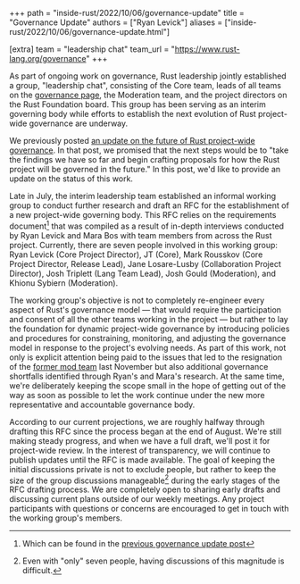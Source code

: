 +++
path = "inside-rust/2022/10/06/governance-update"
title = "Governance Update"
authors = ["Ryan Levick"]
aliases = ["inside-rust/2022/10/06/governance-update.html"]

[extra]
team = "leadership chat"
team_url = "https://www.rust-lang.org/governance"
+++

As part of ongoing work on governance, Rust leadership jointly established a group, "leadership chat", consisting of the Core team, leads of all teams on the [governance page], the Moderation team, and the project directors on the Rust Foundation board. This group has been serving as an interim governing body while efforts to establish the next evolution of Rust project-wide governance are underway.

We previously posted [an update on the future of Rust project-wide governance][update]. In that post, we promised that the next steps would be to "take the findings we have so far and begin crafting proposals for how the Rust project will be governed in the future." In this post, we'd like to provide an update on the status of this work.

Late in July, the interim leadership team established an informal working group to conduct further research and draft an RFC for the establishment of a new project-wide governing body. This RFC relies on the requirements document[^1] that was compiled as a result of in-depth interviews conducted by Ryan Levick and Mara Bos with team members from across the Rust project. Currently, there are seven people involved in this working group: Ryan Levick (Core Project Director), JT (Core), Mark Rousskov (Core Project Director, Release Lead), Jane Losare-Lusby (Collaboration Project Director), Josh Triplett (Lang Team Lead), Josh Gould (Moderation), and Khionu Sybiern (Moderation).

The working group's objective is not to completely re-engineer every aspect of Rust's governance model — that would require the participation and consent of all the other teams working in the project — but rather to lay the foundation for dynamic project-wide governance by introducing policies and procedures for constraining, monitoring, and adjusting the governance model in response to the project's evolving needs. As part of this work, not only is explicit attention being paid to the issues that led to the resignation of the [former mod team] last November but also additional governance shortfalls identified through Ryan's and Mara's research. At the same time, we're deliberately keeping the scope small in the hope of getting out of the way as soon as possible to let the work continue under the new more representative and accountable governance body.

According to our current projections, we are roughly halfway through drafting this RFC since the process began at the end of August. We're still making steady progress, and when we have a full draft, we'll post it for project-wide review. In the interest of transparency, we will continue to publish updates until the RFC is made available. The goal of keeping the initial discussions private is not to exclude people, but rather to keep the size of the group discussions manageable[^2] during the early stages of the RFC drafting process. We are completely open to sharing early drafts and discussing current plans outside of our weekly meetings. Any project participants with questions or concerns are encouraged to get in touch with the working group's members.

[^1]: Which can be found in the [previous governance update post][update]
[^2]: Even with "only" seven people, having discussions of this magnitude is difficult.

[governance page]: https://www.rust-lang.org/governance
[update]: https://blog.rust-lang.org/inside-rust/2022/05/19/governance-update.html
[former mod team]: https://blog.rust-lang.org/inside-rust/2021/11/25/in-response-to-the-moderation-team-resignation.html

